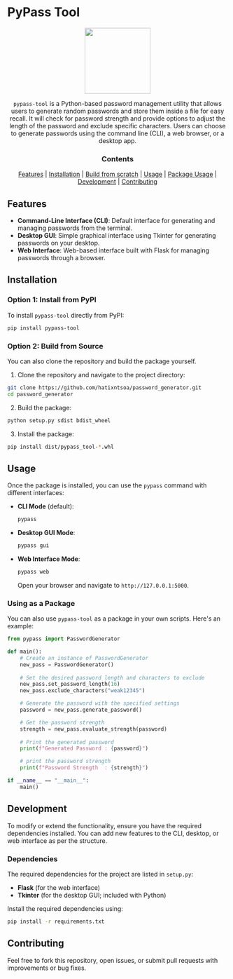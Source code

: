 # PyPass Tool

<p align="center">
 <img height="150" src="https://raw.githubusercontent.com/hatixntsoa/password_generator/master/imgs/pypass.png"/>
</p>

<div align="center">

<p>

``pypass-tool`` is a Python-based password management utility that allows users to generate random passwords and store them inside a file for easy recall. It will check for password strength and provide options to adjust the length of the password and exclude specific characters. Users can choose to generate passwords using the command line (CLI), a web browser, or a desktop app.

</p>

### Contents

[Features](#features) |
[Installation](#installation) |
[Build from scratch](#option-2-build-from-source) |
[Usage](#usage) |
[Package Usage](#using-as-a-package) |
[Development](#development) |
[Contributing](#contributing)

</div>

## Features

- **Command-Line Interface (CLI)**: Default interface for generating and managing passwords from the terminal.
- **Desktop GUI**: Simple graphical interface using Tkinter for generating passwords on your desktop.
- **Web Interface**: Web-based interface built with Flask for managing passwords through a browser.

## Installation

### Option 1: Install from PyPI

To install `pypass-tool` directly from PyPI:

```bash
pip install pypass-tool
```

### Option 2: Build from Source

You can also clone the repository and build the package yourself.

1. Clone the repository and navigate to the project directory:

  ```bash
  git clone https://github.com/hatixntsoa/password_generator.git
  cd password_generator
  ```

2. Build the package:

  ```bash
  python setup.py sdist bdist_wheel
  ```

3. Install the package:

  ```bash
  pip install dist/pypass_tool-*.whl
  ```

## Usage

Once the package is installed, you can use the `pypass` command with different interfaces:

- **CLI Mode** (default):
  
  ```bash
  pypass
  ```

- **Desktop GUI Mode**:
  
  ```bash
  pypass gui
  ```

- **Web Interface Mode**:
  
  ```bash
  pypass web
  ```

  Open your browser and navigate to `http://127.0.0.1:5000`.

### Using as a Package

You can also use `pypass-tool` as a package in your own scripts. Here's an example:

```python
from pypass import PasswordGenerator

def main():
    # Create an instance of PasswordGenerator
    new_pass = PasswordGenerator()
    
    # Set the desired password length and characters to exclude
    new_pass.set_password_length(16)
    new_pass.exclude_characters("weak12345")

    # Generate the password with the specified settings
    password = new_pass.generate_password()

    # Get the password strength
    strength = new_pass.evaluate_strength(password)
    
    # Print the generated password
    print(f"Generated Password : {password}")

    # print the password strength
    print(f"Password Strength  : {strength}")

if __name__ == "__main__":
    main()
```

## Development

To modify or extend the functionality, ensure you have the required dependencies installed. You can add new features to the CLI, desktop, or web interface as per the structure.

### Dependencies

The required dependencies for the project are listed in `setup.py`:

- **Flask** (for the web interface)
- **Tkinter** (for the desktop GUI; included with Python)

Install the required dependencies using:

```bash
pip install -r requirements.txt
```

## Contributing

Feel free to fork this repository, open issues, or submit pull requests with improvements or bug fixes.
